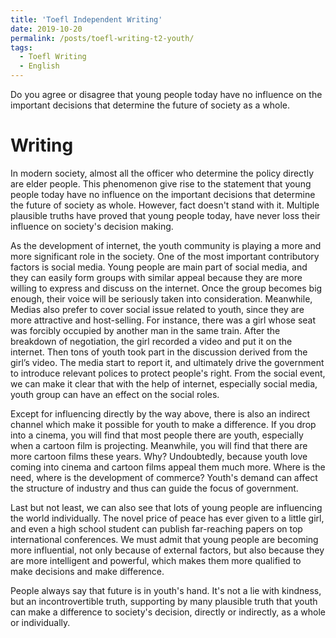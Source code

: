 ```yaml
---
title: 'Toefl Independent Writing'
date: 2019-10-20
permalink: /posts/toefl-writing-t2-youth/
tags:
  - Toefl Writing
  - English
---
```


Do you agree or disagree that young people today have no influence on the important decisions that determine the future of society as a whole.  

Writing
======
In modern society, almost all the officer who determine the policy directly are elder people. This phenomenon give rise to the statement that young people today have no influence on the important decisions that determine the future of society as whole. However, fact doesn't stand with it. Multiple plausible truths have proved that young people today, have never loss their influence on society's decision making.

As the development of internet, the youth community is playing a more and more significant role in the society. One of the most important contributory factors is social media. Young people are main part of social media, and they can easily form groups with similar appeal because they are more willing to express and discuss on the internet. Once the group becomes big enough, their voice will be seriously taken into consideration. Meanwhile, Medias also prefer to cover social issue related to youth, since they are more attractive and host-selling. For instance, there was a girl whose seat was forcibly occupied by another man in the same train. After the breakdown of negotiation, the girl recorded a video and put it on the internet. Then tons of youth took part in the discussion derived from the girl’s video. The media start to report it, and ultimately drive the government to introduce relevant polices to protect people's right. From the social event, we can make it clear that with the help of internet, especially social media, youth group can have an effect on the social roles.

Except for influencing directly by the way above, there is also an indirect channel which make it possible for youth to make a difference. If you drop into a cinema, you will find that most people there are youth, especially when a cartoon film is projecting. Meanwhile, you will find that there are more cartoon films these years. Why? Undoubtedly, because youth love coming into cinema and cartoon films appeal them much more. Where is the need, where is the development of commerce? Youth's demand can affect the structure of industry and thus can guide the focus of government.

Last but not least, we can also see that lots of young people are influencing the world individually. The novel price of peace has ever given to a little girl, and even a high school student can publish far-reaching papers on top international conferences. We must admit that young people are becoming more influential, not only because of external factors, but also because they are more intelligent and powerful, which makes them more qualified to make decisions and make difference. 

People always say that future is in youth's hand. It's not a lie with kindness, but an incontrovertible truth, supporting by many plausible truth that youth can make a difference to society's decision, directly or indirectly, as a whole or individually.